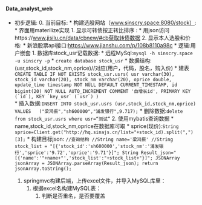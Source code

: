 #### Data_analyst_web

* 初步逻辑:
	0. 当前目标:
		* 构建选股网站（www.sinscry.space:8080/stock）:
			* 界面用materilize实现
			1. 显示可转债按正转比排序 : 
				* 用json访问https://www.jisilu.cn/data/cbnew/#cb获取转债数据
			2. 显示本人选股和价格:
				* 新浪股票api接口:https://www.jianshu.com/p/108b8110a98c
				* 逻辑:用户嵌套
			    1. 数据库stock_usr记载数据:
					* 远程MySql:`mysql -h sinscry.space -u sinscry -p`
			        * `create database stock_usr`
			        * 数据结构:(usr,stock_id,stock_nm,oprice)//对应(用户，代码，股名，购入价)
		            * 建表	        
						```
						CREATE TABLE IF NOT EXISTS stock_usr.usrs(
							usr varchar(30),
							stock_id varchar(20),
							stock_nm varchar(20),
							oprice double,
							update_time timestamp NOT NULL DEFAULT CURRENT_TIMESTAMP,
							id bigint(20) NOT NULL AUTO_INCREMENT COMMENT '自增长id',
							PRIMARY KEY (`id`),
							KEY `key_usr` (`usr`)
						)
						```   
                   * 插入数据:`INSERT INTO stock_usr.usrs (usr,stock_id,stock_nm,oprice) VALUES   ("梁鸿振","sh600000","浦发银行",9.717);`
				   * 删除数据:`delete from stock_usr.usrs where usr=“测试”`
				2. 使用mybatis查询数据
					* name,stock_id,stock_nm,oprice在数据库可取
					* sprice(现价):`String sprice=Client.get("http://hq.sinajs.cn/list="+stock_id).split(",")[3];`
					* 构建目标json:
						```
						//查询结构
						//String name='梁鸿振'
						//String stock_list = "[{'stock_id':'sh600000','stock_nm':'浦发银行','sprice':'9.72','oprice':'9.71'}]";
						String Result_json="[{'name':'"+name+"','stock_list':"+stock_list+"}]";
						JSONArray jsonArray = JSONArray.parseArray(Result_json);
						return jsonArray.toString();
						```
					
					
				
				
				
	1. springmvc构建后端，上传excel文件，并导入MySQL库里：
		1. 根据excel名构建MySQL表：
			1. 判断是否重名，是否要覆盖
	
	